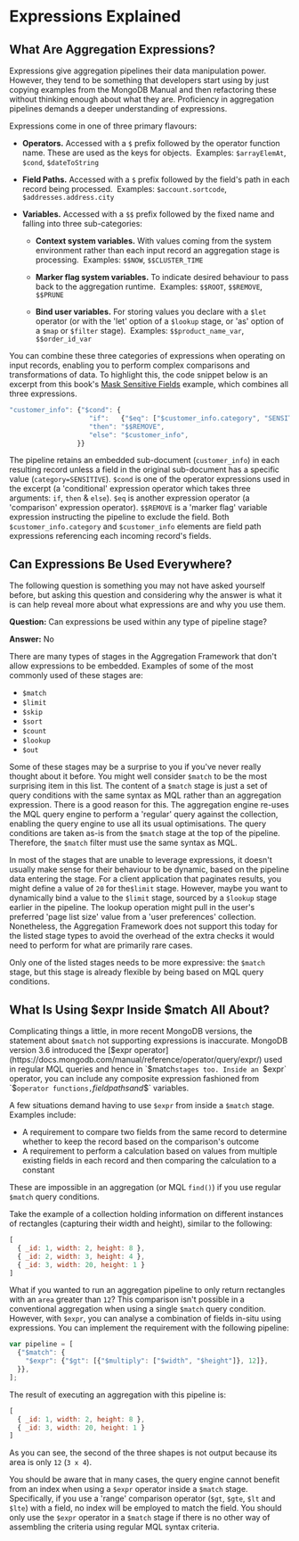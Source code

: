 # Expressions Explained

## What Are Aggregation Expressions?

Expressions give aggregation pipelines their data manipulation power. However, they tend to be something that developers start using by just copying examples from the MongoDB Manual and then refactoring these without thinking enough about what they are. Proficiency in aggregation pipelines demands a deeper understanding of expressions.

Expressions come in one of three primary flavours:

 * __Operators.__ Accessed with a `$` prefix followed by the operator function name. These are used as the keys for objects. &nbsp;Examples:  `$arrayElemAt`, `$cond`, `$dateToString`
 
 * __Field Paths.__ Accessed with a `$` prefix followed by the field's path in each record being processed. &nbsp;Examples: `$account.sortcode`, `$addresses.address.city`
 
 * __Variables.__ Accessed with a `$$` prefix followed by the fixed name and falling into three sub-categories:
 
   - __Context system variables.__ With values coming from the system environment rather than each input record an aggregation stage is processing. &nbsp;Examples:  `$$NOW`, `$$CLUSTER_TIME`
   
   - __Marker flag system variables.__ To indicate desired behaviour to pass back to the aggregation runtime. &nbsp;Examples: `$$ROOT`, `$$REMOVE`, `$$PRUNE`

   - __Bind user variables.__ For storing values you declare with a `$let` operator (or with the 'let' option of a `$lookup` stage, or 'as' option of a `$map` or `$filter` stage). &nbsp;Examples: `$$product_name_var`, `$$order_id_var`

You can combine these three categories of expressions when operating on input records, enabling you to perform complex comparisons and transformations of data. To highlight this, the code snippet below is an excerpt from this book's [Mask Sensitive Fields](../examples/intricate-examples/mask-sensitive-fields.html) example, which combines all three expressions.

```javascript
"customer_info": {"$cond": {
                    "if":   {"$eq": ["$customer_info.category", "SENSITIVE"]}, 
                    "then": "$$REMOVE",     
                    "else": "$customer_info",
                 }}
```

The pipeline retains an embedded sub-document (`customer_info`) in each resulting record unless a field in the original sub-document has a specific value (`category=SENSITIVE`). `$cond` is one of the operator expressions used in the excerpt (a 'conditional' expression operator which takes three arguments: `if`, `then` & `else`). `$eq` is another expression operator (a 'comparison' expression operator). `$$REMOVE` is a 'marker flag' variable expression instructing the pipeline to exclude the field. Both `$customer_info.category` and `$customer_info` elements are field path expressions referencing each incoming record's fields.


## Can Expressions Be Used Everywhere?

The following question is something you may not have asked yourself before, but asking this question and considering why the answer is what it is can help reveal more about what expressions are and why you use them.

__Question:__ Can expressions be used within any type of pipeline stage?

__Answer:__ No

There are many types of stages in the Aggregation Framework that don't allow expressions to be embedded. Examples of some of the most commonly used of these stages are:

 * `$match`
 * `$limit`
 * `$skip`
 * `$sort`
 * `$count`
 * `$lookup`
 * `$out`

Some of these stages may be a surprise to you if you've never really thought about it before. You might well consider `$match` to be the most surprising item in this list. The content of a `$match` stage is just a set of query conditions with the same syntax as MQL rather than an aggregation expression. There is a good reason for this. The aggregation engine re-uses the MQL query engine to perform a 'regular' query against the collection, enabling the query engine to use all its usual optimisations. The query conditions are taken as-is from the `$match` stage at the top of the pipeline. Therefore, the `$match` filter must use the same syntax as MQL. 

In most of the stages that are unable to leverage expressions, it doesn't usually make sense for their behaviour to be dynamic, based on the pipeline data entering the stage. For a client application that paginates results, you might define a value of `20` for the`$limit` stage. However, maybe you want to dynamically bind a value to the `$limit` stage, sourced by a `$lookup` stage earlier in the pipeline. The lookup operation might pull in the user's preferred 'page list size' value from a 'user preferences' collection. Nonetheless, the Aggregation Framework does not support this today for the listed stage types to avoid the overhead of the extra checks it would need to perform for what are primarily rare cases.

Only one of the listed stages needs to be more expressive: the `$match` stage, but this stage is already flexible by being based on MQL query conditions. 


## What Is Using $expr Inside $match All About?

Complicating things a little, in more recent MongoDB versions, the statement about `$match` not supporting expressions is inaccurate. MongoDB version 3.6 introduced the [$expr operator](https://docs.mongodb.com/manual/reference/operator/query/expr/) used in regular MQL queries and hence in `$match` stages too. Inside an  `$expr` operator, you can include any composite expression fashioned from `$` operator functions, `$` field paths and `$$` variables.

A few situations demand having to use `$expr` from inside a `$match` stage. Examples include:

 * A requirement to compare two fields from the same record to determine whether to keep the record based on the comparison's outcome
 * A requirement to perform a calculation based on values from multiple existing fields in each record and then comparing the calculation to a constant
 
These are impossible in an aggregation (or MQL `find()`) if you use regular `$match` query conditions.

Take the example of a collection holding information on different instances of rectangles (capturing their width and height), similar to the following: 

```javascript
[
  { _id: 1, width: 2, height: 8 },
  { _id: 2, width: 3, height: 4 },
  { _id: 3, width: 20, height: 1 }
]
```

What if you wanted to run an aggregation pipeline to only return rectangles with an `area` greater than `12`? This comparison isn't possible in a conventional aggregation when using a single `$match` query condition. However, with `$expr`, you can analyse a combination of fields in-situ using expressions. You can implement the requirement with the following pipeline:

```javascript
var pipeline = [
  {"$match": {
    "$expr": {"$gt": [{"$multiply": ["$width", "$height"]}, 12]},
  }},      
];
```

The result of executing an aggregation with this pipeline is:

```javascript
[
  { _id: 1, width: 2, height: 8 },
  { _id: 3, width: 20, height: 1 }
]
```

As you can see, the second of the three shapes is not output because its area is only `12` (`3 x 4`).

You should be aware that in many cases, the query engine cannot benefit from an index when using a `$expr` operator inside a `$match` stage. Specifically, if you use a 'range' comparison operator (`$gt`, `$gte`, `$lt` and `$lte`) with a field, no index will be employed to match the field. You should only use the `$expr` operator in a `$match` stage if there is no other way of assembling the criteria using regular MQL syntax criteria.

